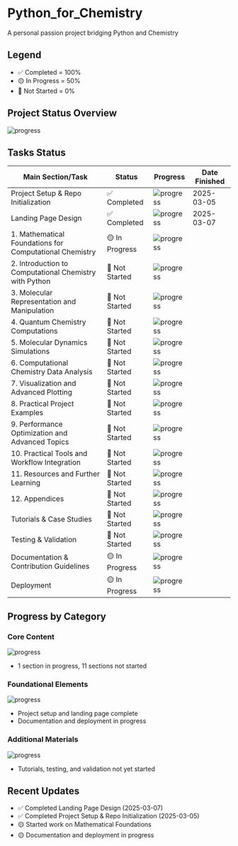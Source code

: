 # Python_for_Chemistry
 A personal passion project bridging Python and Chemistry


## Legend
- ✅ Completed = 100%
- 🟡 In Progress = 50%
- 🔲 Not Started = 0%

## Project Status Overview
![progress](https://progress-bar.xyz/12/) 

## Tasks Status

| Main Section/Task                                | Status        | Progress | Date Finished |
|--------------------------------------------------|---------------|----------|--------------|
| Project Setup & Repo Initialization              | ✅ Completed | ![progress](https://progress-bar.xyz/100/)| 2025-03-05 |
| Landing Page Design                              | ✅ Completed | ![progress](https://progress-bar.xyz/100/) | 2025-03-07 |
| 1. Mathematical Foundations for Computational Chemistry | 🟡 In Progress | ![progress](https://progress-bar.xyz/50/) | |
| 2. Introduction to Computational Chemistry with Python | 🔲 Not Started | ![progress](https://progress-bar.xyz/0/) | |
| 3. Molecular Representation and Manipulation     | 🔲 Not Started | ![progress](https://progress-bar.xyz/0/) | |
| 4. Quantum Chemistry Computations                | 🔲 Not Started | ![progress](https://progress-bar.xyz/0/) | |
| 5. Molecular Dynamics Simulations                | 🔲 Not Started | ![progress](https://progress-bar.xyz/0/) | |
| 6. Computational Chemistry Data Analysis        | 🔲 Not Started | ![progress](https://progress-bar.xyz/0/) | |
| 7. Visualization and Advanced Plotting          | 🔲 Not Started | ![progress](https://progress-bar.xyz/0/) | |
| 8. Practical Project Examples                   | 🔲 Not Started | ![progress](https://progress-bar.xyz/0/) | |
| 9. Performance Optimization and Advanced Topics | 🔲 Not Started | ![progress](https://progress-bar.xyz/0/) | |
| 10. Practical Tools and Workflow Integration    | 🔲 Not Started | ![progress](https://progress-bar.xyz/0/) | |
| 11. Resources and Further Learning              | 🔲 Not Started | ![progress](https://progress-bar.xyz/0/) | |
| 12. Appendices                                  | 🔲 Not Started | ![progress](https://progress-bar.xyz/0/) | |
| Tutorials & Case Studies                       | 🔲 Not Started | ![progress](https://progress-bar.xyz/0/) | |
| Testing & Validation                           | 🔲 Not Started | ![progress](https://progress-bar.xyz/0/) | |
| Documentation & Contribution Guidelines        | 🟡 In Progress | ![progress](https://progress-bar.xyz/0/) | |
| Deployment                                     | 🟡 In Progress | ![progress](https://progress-bar.xyz/0/) | |

## Progress by Category

### Core Content
![progress](https://progress-bar.xyz/8/)
- 1 section in progress, 11 sections not started

### Foundational Elements
![progress](https://progress-bar.xyz/75/)
- Project setup and landing page complete
- Documentation and deployment in progress

### Additional Materials
![progress](https://progress-bar.xyz/0/)
- Tutorials, testing, and validation not yet started

## Recent Updates
- ✅ Completed Landing Page Design (2025-03-07)
- ✅ Completed Project Setup & Repo Initialization (2025-03-05)
- 🟡 Started work on Mathematical Foundations
- 🟡 Documentation and deployment in progress